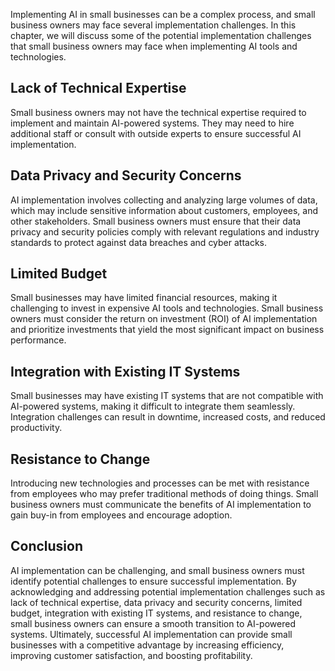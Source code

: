 

Implementing AI in small businesses can be a complex process, and small business owners may face several implementation challenges. In this chapter, we will discuss some of the potential implementation challenges that small business owners may face when implementing AI tools and technologies.

Lack of Technical Expertise
---------------------------

Small business owners may not have the technical expertise required to implement and maintain AI-powered systems. They may need to hire additional staff or consult with outside experts to ensure successful AI implementation.

Data Privacy and Security Concerns
----------------------------------

AI implementation involves collecting and analyzing large volumes of data, which may include sensitive information about customers, employees, and other stakeholders. Small business owners must ensure that their data privacy and security policies comply with relevant regulations and industry standards to protect against data breaches and cyber attacks.

Limited Budget
--------------

Small businesses may have limited financial resources, making it challenging to invest in expensive AI tools and technologies. Small business owners must consider the return on investment (ROI) of AI implementation and prioritize investments that yield the most significant impact on business performance.

Integration with Existing IT Systems
------------------------------------

Small businesses may have existing IT systems that are not compatible with AI-powered systems, making it difficult to integrate them seamlessly. Integration challenges can result in downtime, increased costs, and reduced productivity.

Resistance to Change
--------------------

Introducing new technologies and processes can be met with resistance from employees who may prefer traditional methods of doing things. Small business owners must communicate the benefits of AI implementation to gain buy-in from employees and encourage adoption.

Conclusion
----------

AI implementation can be challenging, and small business owners must identify potential challenges to ensure successful implementation. By acknowledging and addressing potential implementation challenges such as lack of technical expertise, data privacy and security concerns, limited budget, integration with existing IT systems, and resistance to change, small business owners can ensure a smooth transition to AI-powered systems. Ultimately, successful AI implementation can provide small businesses with a competitive advantage by increasing efficiency, improving customer satisfaction, and boosting profitability.
